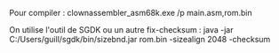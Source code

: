 Pour compiler :
clownassembler_asm68k.exe /p main.asm,rom.bin

On utilise l'outil de SGDK ou un autre fix-checksum :
java -jar C:/Users/guill/sgdk/bin/sizebnd.jar rom.bin -sizealign 2048 -checksum
